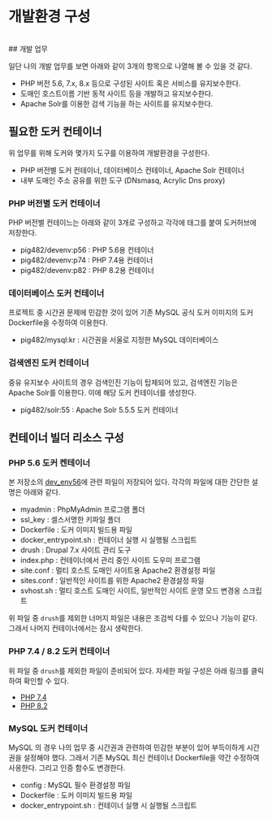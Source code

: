 # 개발환경 구성

<div style="padding: 0.5rem;"></div>
## 개발 업무

일단 나의 개발 업무를 보면 아래와 같이 3개의 항목으로 나열해 볼 수 있을 것 같다.

* PHP 버전 5.6, 7.x, 8.x 등으로 구성된 사이트 혹은 서비스를 유지보수한다.
* 도매인 호스트이름 기반 동적 사이트 등을 개발하고 유지보수한다.
* Apache Solr를 이용한 검색 기능을 하는 사이트를 유지보수한다.

## 필요한 도커 컨테이너

위 업무를 위해 도커와 몇가지 도구를 이용하여 개발환경을 구성한다.

* PHP 버전별 도커 컨테이너, 데이터베이스 컨테이너, Apache Solr 컨테이너
* 내부 도매인 주소 공유를 위한 도구 (DNsmasq, Acrylic Dns proxy)

### PHP 버전별 도커 컨테이너

PHP 버전별 컨테이느는 아래와 같이 3개로 구성하고 각각에 태그를 붙여 도커허브에 저장한다.

* pig482/devenv:p56 : PHP 5.6용 컨테이너
* pig482/devenv:p74 : PHP 7.4용 컨테이너
* pig482/devenv:p82 : PHP 8.2용 컨테이너

### 데이터베이스 도커 컨테이너

프로젝트 중 시간권 문제에 민감한 것이 있어 기존 MySQL 공식 도커 이미지의 도커 Dockerfile을 수정하여 이용한다.

* pig482/mysql:kr : 시간권을 서울로 지정한 MySQL 데이터베이스

### 검색엔진 도커 컨테이너

중유 유지보수 사이트의 경우 검색인진 기능이 탑제되어 있고, 검색엔진 기능은 Apache Solr를 이용한다. 이에 해당 도커 컨테이너를 생성한다.

* pig482/solr:55 : Apache Solr 5.5.5 도커 컨테이너


## 컨테이너 빌더 리소스 구성

### PHP 5.6 도커 켄테이너
본 저장소의 [dev_env56](https://github.com/j-hansol/Dev-Environment/tree/master/dev_env56)에 관련 파일이 저장되어 있다. 각각의 파일에 대한 간단한 설명은 아래와 같다.

* myadmin : PhpMyAdmin 프로그램 폴더
* ssl_key : 셀스서명한 키파일 폴더
* Dockerfile : 도커 이미지 빌드용 파일
* docker_entrypoint.sh : 컨테이너 실행 시 실행될 스크립트
* drush : Drupal 7.x 사이트 관리 도구
* index.php : 컨테이너에서 관리 중인 사이트 도우미 프로그램
* site.conf : 멀티 호스트 도매인 사이트용 Apache2 환경설정 파일
* sites.conf : 일반적인 사이트를 위한 Apache2 환경설정 파일
* svhost.sh : 멀티 호스트 도매인 사이트, 일반적인 사이트 운영 모드 변경옹 스크립트

위 파일 중 ```drush```를 제외한 너머지 파일은 내용은 조검씩 다를 수 있으나 기능이 같다. 그래서 나머지 컨테이너에서는 잠시 생락한다.

### PHP 7.4 / 8.2 도커 컨테이너

위 파일 중 ```drush```를 제외한 파일이 준비되어 있다. 자세한 파일 구성은 아래 링크를 클릭하여 확인할 수 있다.

* [PHP 7.4](https://github.com/j-hansol/Dev-Environment/tree/master/dev_env74)
* [PHP 8.2](https://github.com/j-hansol/Dev-Environment/tree/master/dev_env82)

### MySQL 도커 컨테이너

MySQL 의 경우 나의 업무 중 시간권과 관련하여 민감한 부분이 있어 부득이하게 시간권을 설정해야 했다. 그래서 기존 MySQL 최신 컨테이너 Dockerfile을 약간 수정하여 사옹한다. 그리고 인증 함수도 변경한다.

* config : MySQL 필수 환경설정 파일
* Dockerfile : 도커 이미지 빌드용 파일
* docker_entrypoint.sh : 컨테이너 실행 시 실행될 스크립트

